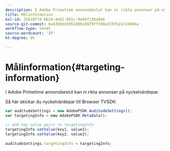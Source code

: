 ```yaml
---
description: I Adobe Primetime annonsbeslut kan ni rikta annonser på nyckelvärdepar.
title: Målinformation
exl-id: 25610f7d-6b14-4ed1-b61c-9e6bf13ba8e6
source-git-commit: be43bbbd1051886c8979ff590a3197b2a7249b6a
workflow-type: tm+mt
source-wordcount: '37'
ht-degree: 0%

---
```


# Målinformation{#targeting-information}

I Adobe Primetime annonsbeslut kan ni rikta annonser på nyckelvärdepar.

Så här skickar du nyckelvärdepar till Browser TVSDK:

```js
var auditudeSettings = new AdobePSDK.AuditudeSettings(); 
var targetingInfo = new AdobePSDK.Metadata(); 
 
// Add key value pairs to targetingInfo 
targetingInfo.setValue(key1, value1); 
targetingInfo.setValue(key2, value2); 
 
auditudeSettings.targetingInfo = targetingInfo;
```
